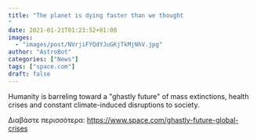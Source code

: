 ```yaml
---
title: "The planet is dying faster than we thought
"
date: 2021-01-21T01:23:52+01:00
images:
  - "images/post/NVrjiFYQdYJuGKjTkMjNhV.jpg"
author: "AstroBot"
categories: ["News"]
tags: ["space.com"]
draft: false
---
```


Humanity is barreling toward a "ghastly future" of mass extinctions, health crises and constant climate-induced disruptions to society. 

Διαβάστε περισσότερα: https://www.space.com/ghastly-future-global-crises
